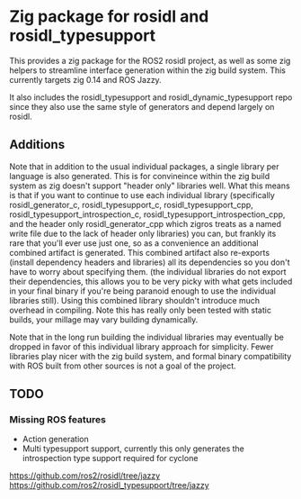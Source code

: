 # Zig package for rosidl and rosidl_typesupport

This provides a zig package for the ROS2 rosidl project, as well as some zig helpers to streamline
interface generation within the zig build system. This currently targets zig 0.14 and ROS Jazzy.

It also includes the rosidl_typesupport and rosidl_dynamic_typesupport repo since they also use the
same style of generators and depend largely on rosidl.

## Additions

Note that in addition to the usual individual packages, a single library per language is also generated.
This is for convineince within the zig build system as zig doesn't support "header only" libraries
well. What this means is that if you want to continue to use each individual library (specifically 
rosidl_generator_c, rosidl_typesupport_c, rosidl_typesupport_cpp, rosidl_typesupport_introspection_c, 
rosidl_typesupport_introspection_cpp, and the header only rosidl_generator_cpp which zigros treats
as a named write file due to the lack of header only libraries) you can, but frankly its rare that
you'll ever use just one, so as a convenience an additional combined artifact is generated. This
combined artifact also re-exports (install dependency headers and libraries) all its dependencies 
so you don't have to worry about specifying them. (the individual libraries do not export their 
dependencies, this allows you to be very picky with what gets included in your final binary if
you're being paranoid enough to use the individual libraries still). Using this combined library 
shouldn't introduce much overhead in compiling. Note this has really only been tested with static
builds, your millage may vary building dynamically.

Note that in the long run building the individual libraries may eventually be dropped in favor of
this individual library approach for simplicity. Fewer libraries play nicer with the zig build 
system, and formal binary compatibility with ROS built from other sources is not a goal of the
project.

## TODO

### Missing ROS features
 - Action generation
 - Multi typesupport support, currently this only generates the introspection type support required
   for cyclone

https://github.com/ros2/rosidl/tree/jazzy
https://github.com/ros2/rosidl_typesupport/tree/jazzy
